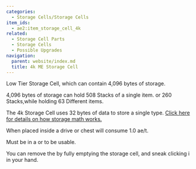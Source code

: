 ```yaml
---
categories:
  - Storage Cells/Storage Cells
item_ids:
  - ae2:item_storage_cell_4k
related:
  - Storage Cell Parts
  - Storage Cells
  - Possible Upgrades
navigation:
  parent: website/index.md
  title: 4k ME Storage Cell
---
```


Low Tier Storage Cell, which can contain 4,096 bytes of storage.

4,096 bytes of storage can hold 508 Stacks of a single item. or 260
Stacks,while holding 63 Different items.

The 4k Storage Cell uses 32 bytes of data to store a single type. [Click here
for details on how storage math works.](../../storage-cells.md)

When placed inside a drive or chest will consume 1.0 ae/t.

Must be in a <ItemLink id="drive"/> or <ItemLink
id="chest"/> to be usable.

You can remove the <ItemLink
id="cell_component_4k"/> by fully emptying the
storage cell, and sneak clicking i in your hand.

<RecipeFor id="item_storage_cell_4k" />
